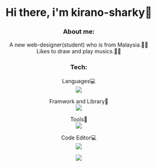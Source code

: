 <h1 align="center">Hi there, i'm kirano-sharky🦈</h1>
<h3 align='center'>About me:</h3>
<p align='center'>A new web-designer(student) who is from Malaysia.👨‍💻<br/>Likes to draw and play musics.🎨🎵</p>



<h3 align="center">Tech:</h3>
<p align='center'>
  Languages💻
  <br/>
  <a href="https://skillicons.dev">
    <img src="https://skillicons.dev/icons?i=html,css,js,ts,python" />
  </a>
</p>
<p align='center'>
  Framwork and Library📂
  <br/>
  <a href="https://skillicons.dev">
    <img src="https://skillicons.dev/icons?i=react,tailwind,vite,vue,nextjs" />
  </a>
</p>
<p align='center'>
  Tools🔧
  <br/>
  <a href="https://skillicons.dev">
    <img src="https://skillicons.dev/icons?i=git,nodejs" />
  </a>
</p>
<p align='center'>
  Code Editor💻
  <br/>
  <a href="https://skillicons.dev">
    <img src="https://skillicons.dev/icons?i=vscode" />
  </a>
</p>


<p align='center' column='1'>
  <img src='https://github-profile-trophy.vercel.app/?username=ryo-ma&theme=onedark'/>
</p>
